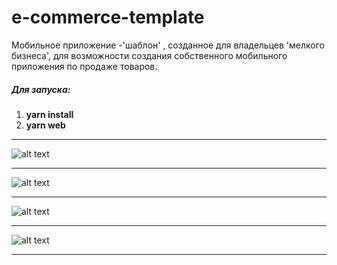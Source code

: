 # e-commerce-template
Мобильное приложение -'шаблон' , созданное для владельцев 'мелкого бизнеса',   для возможности создания собственного мобильного приложения по продаже товаров.
#####      Для запуска:
1. __yarn install__
2. __yarn web__
___
![alt text](img/img4.jpg)
___
![alt text](img/img2.jpg)
___
![alt text](img/img3.jpg)
___
![alt text](img/img1.jpg)
___

